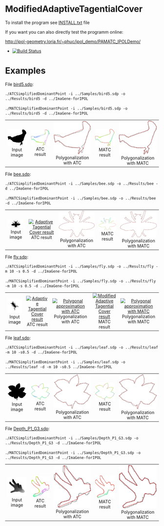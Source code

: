 # ModifiedAdaptiveTagentialCover
To install the program see <a href="https://github.com/ngophuc/ModifiedAdaptiveTagentialCover/blob/master/INSTALL.txt">INSTALL.txt</a> file


If you want you can also directly test the programm online:

http://ipol-geometry.loria.fr/~phuc/ipol_demo/PAMATC_IPOLDemo/


* [![Build Status](https://travis-ci.org/ngophuc/ModifiedAdaptiveTagentialCover.svg?branch=master)](https://travis-ci.org/ngophuc/ModifiedAdaptiveTagentialCover)

# Examples
<p>File <a href="https://github.com/ngophuc/ModifiedAdaptiveTagentialCover/blob/master/Samples/bird5.sdp">bird5.sdp</a>: </p>&#x000A;&#x000A;
<pre class="code highlight js-syntax-highlight plaintext">
<code>./ATCSimplifiedDominantPoint -i ../Samples/bird5.sdp -o ../Results/bird5 -d ../ImaGene-forIPOL &#x000A;
./MATCSimplifiedDominantPoint -i ../Samples/bird5.sdp -o ../Results/bird5 -d ../ImaGene-forIPOL</code>
</pre>&#x000A;&#x000A;
<p>
	<table cellpadding="5">
		<tr>
		<td align="center" valign="center">
			<a href="https://github.com/ngophuc/ModifiedAdaptiveTagentialCover/blob/master/Samples/bird5.png">
				<img width="150" src="https://github.com/ngophuc/ModifiedAdaptiveTagentialCover/blob/master/Samples/bird5.png" alt="Input image" />
			</a>	
		<br />
		Input image
		</td>
		<td align="center" valign="center">
			<a href="https://github.com/ngophuc/ModifiedAdaptiveTagentialCover/blob/master/Results/bird5_ATC.pdf">
				<img width="150" src="https://github.com/ngophuc/ModifiedAdaptiveTagentialCover/blob/master/Results/bird5_ATC.png" alt="Adaptive Tagential Cover result" />
			</a>
		<br />
		ATC result
		</td>	
		<td align="center" valign="center">
			<a href="https://github.com/ngophuc/ModifiedAdaptiveTagentialCover/blob/master/Results/bird5_DPnew_ATC.pdf">
				<img width="150" src="https://github.com/ngophuc/ModifiedAdaptiveTagentialCover/blob/master/Results/bird5_DPnew_ATC.png" alt="Polygonal approximation with ATC" />
			</a>
		<br />
		Polygonalization with ATC
		</td>		
		<td align="center" valign="center">
			<a href="https://github.com/ngophuc/ModifiedAdaptiveTagentialCover/blob/master/Results/bird5_MATC.pdf">
				<img width="150" src="https://github.com/ngophuc/ModifiedAdaptiveTagentialCover/blob/master/Results/bird5_MATC.png" alt="Modified Adaptive Tagential Cover result" />
			</a>
		<br />
		MATC result
		</td>
		<td align="center" valign="center">
			<a href="https://github.com/ngophuc/ModifiedAdaptiveTagentialCover/blob/master/Results/bird5_DPnew_MATC.pdf">
				<img width="150" src="https://github.com/ngophuc/ModifiedAdaptiveTagentialCover/blob/master/Results/bird5_DPnew_MATC.png" alt="Polygonal approximation with MATC" />
			</a>
		<br />
		Polygonalization with MATC
		</td>		
		</tr>
	</table>
</p>

<p>File <a href="https://github.com/ngophuc/ModifiedAdaptiveTagentialCover/blob/master/Samples/bee.sdp">bee.sdp</a>: </p>&#x000A;&#x000A;
<pre class="code highlight js-syntax-highlight plaintext">
<code>./ATCSimplifiedDominantPoint -i ../Samples/bee.sdp -o ../Results/bee -d ../ImaGene-forIPOL &#x000A;
./MATCSimplifiedDominantPoint -i ../Samples/bee.sdp -o ../Results/bee -d ../ImaGene-forIPOL</code>
</pre>&#x000A;&#x000A;
<p>
	<table cellpadding="5">
		<tr>
		<td align="center" valign="center">
			<a href="https://github.com/ngophuc/ModifiedAdaptiveTagentialCover/blob/master/Samples/bee.png">
				<img width="150" src="https://github.com/ngophuc/ModifiedAdaptiveTagentialCover/blob/master/Samples/bee.png" alt="Input image" />
			</a>	
		<br />
		Input image
		</td>
		<td align="center" valign="center">
			<a href="https://github.com/ngophuc/ModifiedAdaptiveTagentialCover/blob/master/Results/bee_ATC.pdf">
				<img width="150" src="https://github.com/ngophuc/ModifiedAdaptiveTagentialCover/blob/master/Results/bee_ATC.png" alt="Adaptive Tagential Cover result" />
			</a>
		<br />
		ATC result
		</td>	
		<td align="center" valign="center">
			<a href="https://github.com/ngophuc/ModifiedAdaptiveTagentialCover/blob/master/Results/bee_DPnew_ATC.pdf">
				<img width="150" src="https://github.com/ngophuc/ModifiedAdaptiveTagentialCover/blob/master/Results/bee_DPnew_ATC.png" alt="Polygonal approximation with ATC" />
			</a>
		<br />
		Polygonalization with ATC
		</td>		
		<td align="center" valign="center">
			<a href="https://github.com/ngophuc/ModifiedAdaptiveTagentialCover/blob/master/Results/bee_MATC.pdf">
				<img width="150" src="https://github.com/ngophuc/ModifiedAdaptiveTagentialCover/blob/master/Results/bee_MATC.png" alt="Modified Adaptive Tagential Cover result" />
			</a>
		<br />
		MATC result
		</td>
		<td align="center" valign="center">
			<a href="https://github.com/ngophuc/ModifiedAdaptiveTagentialCover/blob/master/Results/bee_DPnew_MATC.pdf">
				<img width="150" src="https://github.com/ngophuc/ModifiedAdaptiveTagentialCover/blob/master/Results/bee_DPnew_MATC.png" alt="Polygonal approximation with MATC" />
			</a>
		<br />
		Polygonalization with MATC
		</td>		
		</tr>
	</table>
</p>

<p>File <a href="https://github.com/ngophuc/ModifiedAdaptiveTagentialCover/blob/master/Samples/fly.sdp">fly.sdp</a>: </p>&#x000A;&#x000A;
<pre class="code highlight js-syntax-highlight plaintext">
<code>./ATCSimplifiedDominantPoint -i ../Samples/fly.sdp -o ../Results/fly -m 10 -s 0.5 -d ../ImaGene-forIPOL &#x000A;
./MATCSimplifiedDominantPoint -i ../Samples/fly.sdp -o ../Results/fly -m 10 -s 0.5 -d ../ImaGene-forIPOL</code>
</pre>&#x000A;&#x000A;
<p>
	<table cellpadding="5">
		<tr>
		<td align="center" valign="center">
			<a href="https://github.com/ngophuc/ModifiedAdaptiveTagentialCover/blob/master/Samples/fly.png">
				<img width="150" src="https://github.com/ngophuc/ModifiedAdaptiveTagentialCover/blob/master/Samples/fly.png" alt="Input image" />
			</a>	
		<br />
		Input image
		</td>
		<td align="center" valign="center">
			<a href="https://github.com/ngophuc/ModifiedAdaptiveTagentialCover/blob/master/Results/fly_ATC.pdf">
				<img width="150" src="https://github.com/ngophuc/ModifiedAdaptiveTagentialCover/blob/master/Results/fly_ATC.png" alt="Adaptive Tagential Cover result" />
			</a>
		<br />
		ATC result
		</td>	
		<td align="center" valign="center">
			<a href="https://github.com/ngophuc/ModifiedAdaptiveTagentialCover/blob/master/Results/fly_DPnew_ATC.pdf">
				<img width="150" src="https://github.com/ngophuc/ModifiedAdaptiveTagentialCover/blob/master/Results/fly_DPnew_ATC.png" alt="Polygonal approximation with ATC" />
			</a>
		<br />
		Polygonalization with ATC
		</td>		
		<td align="center" valign="center">
			<a href="https://github.com/ngophuc/ModifiedAdaptiveTagentialCover/blob/master/Results/fly_MATC.pdf">
				<img width="150" src="https://github.com/ngophuc/ModifiedAdaptiveTagentialCover/blob/master/Results/fly_MATC.png" alt="Modified Adaptive Tagential Cover result" />
			</a>
		<br />
		MATC result
		</td>
		<td align="center" valign="center">
			<a href="https://github.com/ngophuc/ModifiedAdaptiveTagentialCover/blob/master/Results/fly_DPnew_MATC.pdf">
				<img width="150" src="https://github.com/ngophuc/ModifiedAdaptiveTagentialCover/blob/master/Results/fly_DPnew_MATC.png" alt="Polygonal approximation with MATC" />
			</a>
		<br />
		Polygonalization with MATC
		</td>		
		</tr>
	</table>
</p>

<p>File <a href="https://github.com/ngophuc/ModifiedAdaptiveTagentialCover/blob/master/Samples/leaf.sdp">leaf.sdp</a>: </p>&#x000A;&#x000A;
<pre class="code highlight js-syntax-highlight plaintext">
<code>./ATCSimplifiedDominantPoint -i ../Samples/leaf.sdp -o ../Results/leaf -m 10 -s0.5 -d ../ImaGene-forIPOL &#x000A;
./MATCSimplifiedDominantPoint -i ../Samples/leaf.sdp -o ../Results/leaf -d -m 10 -s0.5 ../ImaGene-forIPOL</code>
</pre>&#x000A;&#x000A;
<p>
	<table cellpadding="5">
		<tr>
		<td align="center" valign="center">
			<a href="https://github.com/ngophuc/ModifiedAdaptiveTagentialCover/blob/master/Samples/leaf.png">
				<img width="150" src="https://github.com/ngophuc/ModifiedAdaptiveTagentialCover/blob/master/Samples/leaf.png" alt="Input image" />
			</a>	
		<br />
		Input image
		</td>
		<td align="center" valign="center">
			<a href="https://github.com/ngophuc/ModifiedAdaptiveTagentialCover/blob/master/Results/leaf_ATC.pdf">
				<img width="150" src="https://github.com/ngophuc/ModifiedAdaptiveTagentialCover/blob/master/Results/leaf_ATC.png" alt="Adaptive Tagential Cover result" />
			</a>
		<br />
		ATC result
		</td>	
		<td align="center" valign="center">
			<a href="https://github.com/ngophuc/ModifiedAdaptiveTagentialCover/blob/master/Results/leaf_DPnew_ATC.pdf">
				<img width="150" src="https://github.com/ngophuc/ModifiedAdaptiveTagentialCover/blob/master/Results/leaf_DPnew_ATC.png" alt="Polygonal approximation with ATC" />
			</a>
		<br />
		Polygonalization with ATC
		</td>		
		<td align="center" valign="center">
			<a href="https://github.com/ngophuc/ModifiedAdaptiveTagentialCover/blob/master/Results/leaf_MATC.pdf">
				<img width="150" src="https://github.com/ngophuc/ModifiedAdaptiveTagentialCover/blob/master/Results/leaf_MATC.png" alt="Modified Adaptive Tagential Cover result" />
			</a>
		<br />
		MATC result
		</td>
		<td align="center" valign="center">
			<a href="https://github.com/ngophuc/ModifiedAdaptiveTagentialCover/blob/master/Results/leaf_DPnew_MATC.pdf">
				<img width="150" src="https://github.com/ngophuc/ModifiedAdaptiveTagentialCover/blob/master/Results/leaf_DPnew_MATC.png" alt="Polygonal approximation with MATC" />
			</a>
		<br />
		Polygonalization with MATC
		</td>		
		</tr>
	</table>
</p>

<p>File <a href="https://github.com/ngophuc/ModifiedAdaptiveTagentialCover/blob/master/Samples/Depth_P1_G3.sdp">Depth_P1_G3.sdp</a>: </p>&#x000A;&#x000A;
<pre class="code highlight js-syntax-highlight plaintext">
<code>./ATCSimplifiedDominantPoint -i ../Samples/Depth_P1_G3.sdp -o ../Results/Depth_P1_G3 -d ../ImaGene-forIPOL &#x000A;
./MATCSimplifiedDominantPoint -i ../Samples/Depth_P1_G3.sdp -o ../Results/Depth_P1_G3 -d ../ImaGene-forIPOL</code>
</pre>&#x000A;&#x000A;
<p>
	<table cellpadding="5">
		<tr>
		<td align="center" valign="center">
			<a href="https://github.com/ngophuc/ModifiedAdaptiveTagentialCover/blob/master/Samples/Depth_P1_G3.png">
				<img width="150" src="https://github.com/ngophuc/ModifiedAdaptiveTagentialCover/blob/master/Samples/Depth_P1_G3.png" alt="Input image" />
			</a>	
		<br />
		Input image
		</td>
		<td align="center" valign="center">
			<a href="https://github.com/ngophuc/ModifiedAdaptiveTagentialCover/blob/master/Results/Depth_P1_G3_ATC.pdf">
				<img width="150" src="https://github.com/ngophuc/ModifiedAdaptiveTagentialCover/blob/master/Results/Depth_P1_G3_ATC.png" alt="Adaptive Tagential Cover result" />
			</a>
		<br />
		ATC result
		</td>	
		<td align="center" valign="center">
			<a href="https://github.com/ngophuc/ModifiedAdaptiveTagentialCover/blob/master/Results/Depth_P1_G3_DPnew_ATC.pdf">
				<img width="150" src="https://github.com/ngophuc/ModifiedAdaptiveTagentialCover/blob/master/Results/Depth_P1_G3_DPnew_ATC.png" alt="Polygonal approximation with ATC" />
			</a>
		<br />
		Polygonalization with ATC
		</td>		
		<td align="center" valign="center">
			<a href="https://github.com/ngophuc/ModifiedAdaptiveTagentialCover/blob/master/Results/Depth_P1_G3_MATC.pdf">
				<img width="150" src="https://github.com/ngophuc/ModifiedAdaptiveTagentialCover/blob/master/Results/Depth_P1_G3_MATC.png" alt="Modified Adaptive Tagential Cover result" />
			</a>
		<br />
		MATC result
		</td>
		<td align="center" valign="center">
			<a href="https://github.com/ngophuc/ModifiedAdaptiveTagentialCover/blob/master/Results/Depth_P1_G3_DPnew_MATC.pdf">
				<img width="150" src="https://github.com/ngophuc/ModifiedAdaptiveTagentialCover/blob/master/Results/Depth_P1_G3_DPnew_MATC.png" alt="Polygonal approximation with MATC" />
			</a>
		<br />
		Polygonalization with MATC
		</td>		
		</tr>
	</table>
</p>
